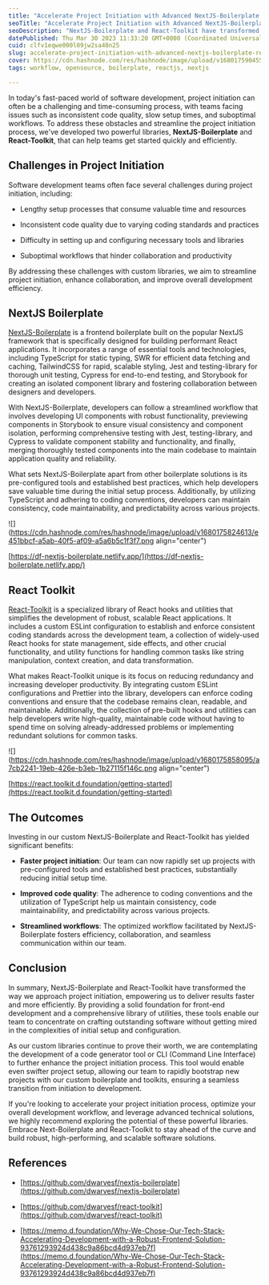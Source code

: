 ```yaml
---
title: "Accelerate Project Initiation with Advanced NextJS-Boilerplate & React-Toolkit"
seoTitle: "Accelerate Project Initiation with Advanced NextJS-Boilerplate & React"
seoDescription: "NextJS-Boilerplate and React-Toolkit have transformed the way we approach project initiation, empowering us to deliver results faster and more efficiently."
datePublished: Thu Mar 30 2023 11:33:20 GMT+0000 (Coordinated Universal Time)
cuid: clfv1eqwe000l09jw2sa40n25
slug: accelerate-project-initiation-with-advanced-nextjs-boilerplate-react-toolkit
cover: https://cdn.hashnode.com/res/hashnode/image/upload/v1680175904554/1c7fd2aa-8fd5-4b3d-a7ef-58e3b8658edc.png
tags: workflow, opensource, boilerplate, reactjs, nextjs

---
```


In today's fast-paced world of software development, project initiation can often be a challenging and time-consuming process, with teams facing issues such as inconsistent code quality, slow setup times, and suboptimal workflows. To address these obstacles and streamline the project initiation process, we've developed two powerful libraries, **NextJS-Boilerplate** and **React-Toolkit**, that can help teams get started quickly and efficiently.

## **Challenges in Project Initiation**

Software development teams often face several challenges during project initiation, including:

* Lengthy setup processes that consume valuable time and resources
    
* Inconsistent code quality due to varying coding standards and practices
    
* Difficulty in setting up and configuring necessary tools and libraries
    
* Suboptimal workflows that hinder collaboration and productivity
    

By addressing these challenges with custom libraries, we aim to streamline project initiation, enhance collaboration, and improve overall development efficiency.

## NextJS Boilerplate

[NextJS-Boilerplate](https://github.com/dwarvesf/nextjs-boilerplate) is a frontend boilerplate built on the popular NextJS framework that is specifically designed for building performant React applications. It incorporates a range of essential tools and technologies, including TypeScript for static typing, SWR for efficient data fetching and caching, TailwindCSS for rapid, scalable styling, Jest and testing-library for thorough unit testing, Cypress for end-to-end testing, and Storybook for creating an isolated component library and fostering collaboration between designers and developers.

With NextJS-Boilerplate, developers can follow a streamlined workflow that involves developing UI components with robust functionality, previewing components in Storybook to ensure visual consistency and component isolation, performing comprehensive testing with Jest, testing-library, and Cypress to validate component stability and functionality, and finally, merging thoroughly tested components into the main codebase to maintain application quality and reliability.

What sets NextJS-Boilerplate apart from other boilerplate solutions is its pre-configured tools and established best practices, which help developers save valuable time during the initial setup process. Additionally, by utilizing TypeScript and adhering to coding conventions, developers can maintain consistency, code maintainability, and predictability across various projects.

![](https://cdn.hashnode.com/res/hashnode/image/upload/v1680175824613/e451bbcf-a5ab-40f5-af09-a5a6b5c1f3f7.png align="center")

[https://df-nextjs-boilerplate.netlify.app/](https://df-nextjs-boilerplate.netlify.app/)

## React Toolkit

[React-Toolkit](https://github.com/dwarvesf/react-toolkit) is a specialized library of React hooks and utilities that simplifies the development of robust, scalable React applications. It includes a custom ESLint configuration to establish and enforce consistent coding standards across the development team, a collection of widely-used React hooks for state management, side effects, and other crucial functionality, and utility functions for handling common tasks like string manipulation, context creation, and data transformation.

What makes React-Toolkit unique is its focus on reducing redundancy and increasing developer productivity. By integrating custom ESLint configurations and Prettier into the library, developers can enforce coding conventions and ensure that the codebase remains clean, readable, and maintainable. Additionally, the collection of pre-built hooks and utilities can help developers write high-quality, maintainable code without having to spend time on solving already-addressed problems or implementing redundant solutions for common tasks.

![](https://cdn.hashnode.com/res/hashnode/image/upload/v1680175858095/a7cb2241-19eb-426e-b3eb-1b27115f146c.png align="center")

[https://react.toolkit.d.foundation/getting-started](https://react.toolkit.d.foundation/getting-started)

## **The Outcomes**

Investing in our custom NextJS-Boilerplate and React-Toolkit has yielded significant benefits:

* **Faster project initiation**: Our team can now rapidly set up projects with pre-configured tools and established best practices, substantially reducing initial setup time.
    
* **Improved code quality**: The adherence to coding conventions and the utilization of TypeScript help us maintain consistency, code maintainability, and predictability across various projects.
    
* **Streamlined workflows**: The optimized workflow facilitated by NextJS-Boilerplate fosters efficiency, collaboration, and seamless communication within our team.
    

## **Conclusion**

In summary, NextJS-Boilerplate and React-Toolkit have transformed the way we approach project initiation, empowering us to deliver results faster and more efficiently. By providing a solid foundation for front-end development and a comprehensive library of utilities, these tools enable our team to concentrate on crafting outstanding software without getting mired in the complexities of initial setup and configuration.

As our custom libraries continue to prove their worth, we are contemplating the development of a code generator tool or CLI (Command Line Interface) to further enhance the project initiation process. This tool would enable even swifter project setup, allowing our team to rapidly bootstrap new projects with our custom boilerplate and toolkits, ensuring a seamless transition from initiation to development.

If you're looking to accelerate your project initiation process, optimize your overall development workflow, and leverage advanced technical solutions, we highly recommend exploring the potential of these powerful libraries. Embrace Next-Boilerplate and React-Toolkit to stay ahead of the curve and build robust, high-performing, and scalable software solutions.

## **References**

* [https://github.com/dwarvesf/nextjs-boilerplate](https://github.com/dwarvesf/nextjs-boilerplate)
    
* [https://github.com/dwarvesf/react-toolkit](https://github.com/dwarvesf/react-toolkit)
    
* [https://memo.d.foundation/Why-We-Chose-Our-Tech-Stack-Accelerating-Development-with-a-Robust-Frontend-Solution-93761293924d438c9a86bcd4d937eb7f](https://memo.d.foundation/Why-We-Chose-Our-Tech-Stack-Accelerating-Development-with-a-Robust-Frontend-Solution-93761293924d438c9a86bcd4d937eb7f)